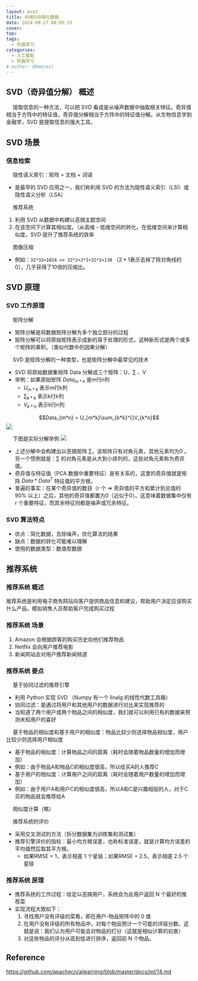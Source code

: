 ```yaml
---
layout: post
title: 利用SVD简化数据
date: 2024-09-27 08:05:33
cover: 
top: 
tags: 
  - 机器学习
categories: 
  - 人工智能
  - 机器学习
# author: @Remsait
---
```

## SVD（奇异值分解） 概述
&emsp; 提取信息的一种方法，可以把 SVD 看成是从噪声数据中抽取相关特征。奇异值相当于方阵中的特征值，奇异值分解相当于方阵中的特征值分解。从生物信息学到金融学，SVD 是提取信息的强大工具。
## SVD 场景
### 信息检索
&emsp; 隐性语义索引：矩阵 = 文档 + 词语
- 是最早的 SVD 应用之一，我们称利用 SVD 的方法为隐性语义索引（LSI）或隐性语义分析（LSA）  

&emsp; 推荐系统
1. 利用 SVD 从数据中构建以恶搞主题空间
2. 在该空间下计算其相似度。（从高维 - 低维空间的转化，在低维空间来计算相似度，SVD 提升了推荐系统的效率

&emsp; 图像压缩
- 例如：`32*32=1024 => 32*2+2*1+32*2=130` （$2 * 1$表示去掉了除对角线的0），几乎获得了10倍的压缩比。

## SVD 原理
### SVD 工作原理
&emsp; 矩阵分解
- 矩阵分解是将数据矩阵分解为多个独立部分的过程
- 矩阵分解可以将原始矩阵表示成新的易于处理的形式，这种新形式是两个或多个矩阵的乘积。（类似代数中的因果分解）

&emsp; SVD 是矩阵分解的一种类型，也是矩阵分解中最常见的技术
- SVD 将原始数据集矩阵 Data 分解成三个矩阵：U、$\sum$ 、V
- 举例：如果原始矩阵 $Data_{m*n}$ 是m行n列
	- $U_{m*k}$ 表示m行k列
	- $\sum_{k*k}$ 表示k行k列
	- $V_{k*n}$ 表示k行n列  

$$Data_{m*n} = U_{m*k}\sum_{k*k}^{}V_{k*n}$$
![](https://cloudflare.remsait.com/img/%E7%9F%A9%E9%98%B5SVD.png)

&emsp; 下图是实际分解举例
![](https://cloudflare.remsait.com/img/SVD2.png)
- 上述分解中会构建出以恶搞矩阵 $\sum$，该矩阵只有对角元素，其他元素均为0 。另一个惯例就是：$\sum$ 的对角元素是从大到小排列的，这些对角元素称为奇异值。
- 奇异值与特征值（PCA 数据中重要特征）是有关系的，这里的奇异值就是矩阵 $Data * Data^T$ 特征值的平方根。
- 普遍的事实：在某个奇异值的数目（r 个 => 奇异值的平方和累计到总值的 90% 以上）之后，其他的奇异值都置为0（近似于0）。这意味着数据集中仅有 r 个重要特征，而其余特征则都是噪声或冗余特征。

### SVD 算法特点
- 优点：简化数据，去除噪声，优化算法的结果
- 缺点：数据的转化可能难以理解
- 使用的数据类型：数值型数据

## 推荐系统
### 推荐系统 概述
推荐系统是利用电子商务网站向客户提供商品信息和建议，帮助用户决定应该购买什么产品，模拟销售人员帮助客户完成购买过程

### 推荐系统 场景
1. Amazon 会根据顾客的购买历史向他们推荐物品
2. Netflix 会向用户推荐电影
3. 新闻网站会对用户推荐新闻频道

### 推荐系统 要点
&emsp; 基于协同过滤的推荐引擎
- 利用 Python 实现 SVD （Numpy 有一个 linalg 的线性代数工具箱）
- 协同过滤：是通过将用户和其他用户的数据进行对比来实现推荐的
- 当知道了两个用户或两个物品之间的相似度，我们就可以利用已有的数据来预测未知用户的喜好

&emsp; 基于物品的相似度和基于用户的相似度：物品比较少则选择物品相似度，用户比较少则选择用户相似度
- 基于物品的相似度：计算物品之间的距离（耗时会随着物品数量的增加而增加）
- 例如：由于物品A和物品C的相似度很高，所以给买A的人推荐C
- 基于用户的相似度：计算用户之间的距离（耗时会随着用户数量的增加而增加）
- 例如：由于用户A和用户C的相似度很高，所以A和C是兴趣相投的人，对于C买的物品就会推荐给A

&emsp; 相似度计算（略）

&emsp; 推荐系统的评价
- 采用交叉测试的方法（拆分数据集为训练集和测试集）
- 推荐引擎评价的指标：最小均方根误差，也称标准误差，就是计算均方误差的平均值然后取其平方根。
	- 如果RMSE = 1，表示相差 1 个星级；如果RMSE = 2.5，表示相差 2.5 个星级

### 推荐系统 原理
- 推荐系统的工作过程：给定以恶搞用户，系统会为此用户返回 N 个最好的推荐菜
- 实现流程大致如下：
	1. 寻找用户没有评级的菜肴，即在用户-物品矩阵中的 0 值
	2. 在用户没有评级的所有物品中，对每个物品预计一个可能的评级分数。这就是说：我们认为用户可能会对物品的打分（这就是相似计算的初衷）
	3. 对这些物品的评分从高到低进行排序，返回前 N 个物品。






















## Reference
<https://github.com/apachecn/ailearning/blob/master/docs/ml/14.md>